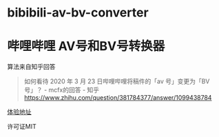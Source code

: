 # bibibili-av-bv-converter
# 哔哩哔哩 AV号和BV号转换器

算法来自知乎回答

> 如何看待 2020 年 3 月 23 日哔哩哔哩将稿件的「av 号」变更为「BV 号」？ - mcfx的回答 - 知乎
> https://www.zhihu.com/question/381784377/answer/1099438784

[体验地址](https://ivanlulyf.github.io/bibibili-av-bv-converter/)

许可证MIT
